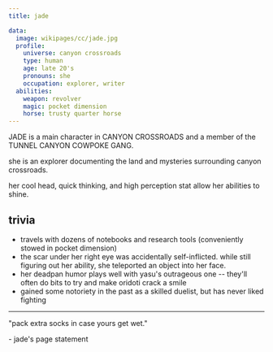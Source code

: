 ```yaml
---
title: jade

data:
  image: wikipages/cc/jade.jpg
  profile:
    universe: canyon crossroads
    type: human
    age: late 20's
    pronouns: she
    occupation: explorer, writer
  abilities:
    weapon: revolver
    magic: pocket dimension
    horse: trusty quarter horse
---
```


JADE is a main character in CANYON CROSSROADS and a member of the TUNNEL CANYON COWPOKE GANG.

she is an explorer documenting the land and mysteries surrounding canyon crossroads.

her cool head, quick thinking, and high perception stat allow her abilities to shine.

## trivia

- travels with dozens of notebooks and research tools (conveniently stowed in pocket dimension)
- the scar under her right eye was accidentally self-inflicted. while still figuring out her ability, she teleported an object into her face.
- her deadpan humor plays well with yasu's outrageous one -- they'll often do bits to try and make oridoti crack a smile
- gained some notoriety in the past as a skilled duelist, but has never liked fighting

---

"pack extra socks in case yours get wet."

\- jade's page statement
